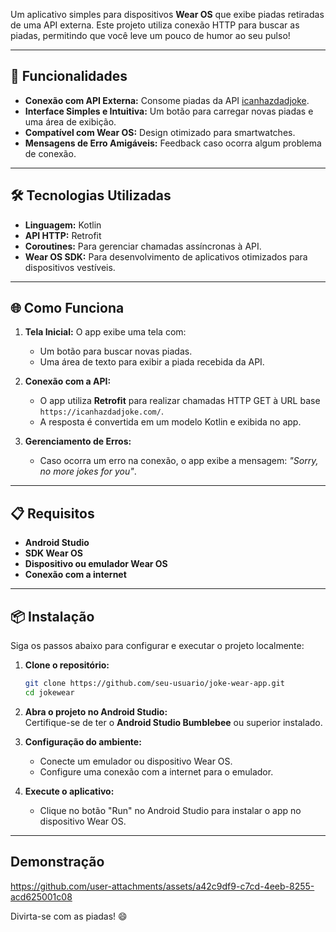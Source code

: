 Um aplicativo simples para dispositivos **Wear OS** que exibe piadas retiradas de uma API externa. Este projeto utiliza conexão HTTP para buscar as piadas, permitindo que você leve um pouco de humor ao seu pulso!   

---

## 🚀 Funcionalidades  

- **Conexão com API Externa:** Consome piadas da API [icanhazdadjoke](https://icanhazdadjoke.com/).  
- **Interface Simples e Intuitiva:** Um botão para carregar novas piadas e uma área de exibição.  
- **Compatível com Wear OS:** Design otimizado para smartwatches.  
- **Mensagens de Erro Amigáveis:** Feedback caso ocorra algum problema de conexão.  

---

## 🛠️ Tecnologias Utilizadas  

- **Linguagem:** Kotlin  
- **API HTTP:** Retrofit  
- **Coroutines:** Para gerenciar chamadas assíncronas à API.  
- **Wear OS SDK:** Para desenvolvimento de aplicativos otimizados para dispositivos vestíveis.  

---

## 🌐 Como Funciona  

1. **Tela Inicial:** O app exibe uma tela com:  
   - Um botão para buscar novas piadas.  
   - Uma área de texto para exibir a piada recebida da API.  

2. **Conexão com a API:**  
   - O app utiliza **Retrofit** para realizar chamadas HTTP GET à URL base `https://icanhazdadjoke.com/`.  
   - A resposta é convertida em um modelo Kotlin e exibida no app.  

3. **Gerenciamento de Erros:**  
   - Caso ocorra um erro na conexão, o app exibe a mensagem: *"Sorry, no more jokes for you"*.  

---

## 📋 Requisitos  

- **Android Studio** 
- **SDK Wear OS**   
- **Dispositivo ou emulador Wear OS**  
- **Conexão com a internet**  

---

## 📦 Instalação  

Siga os passos abaixo para configurar e executar o projeto localmente:  

1. **Clone o repositório:**  
   ```bash  
   git clone https://github.com/seu-usuario/joke-wear-app.git  
   cd jokewear  
   ```  

2. **Abra o projeto no Android Studio:**  
   Certifique-se de ter o **Android Studio Bumblebee** ou superior instalado.  

3. **Configuração do ambiente:**  
   - Conecte um emulador ou dispositivo Wear OS.  
   - Configure uma conexão com a internet para o emulador.  

4. **Execute o aplicativo:**  
   - Clique no botão "Run" no Android Studio para instalar o app no dispositivo Wear OS.  

---

## Demonstração

https://github.com/user-attachments/assets/a42c9df9-c7cd-4eeb-8255-acd625001c08


Divirta-se com as piadas! 😄
